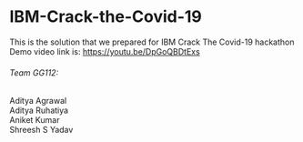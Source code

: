 # IBM-Crack-the-Covid-19
This is the solution that we prepared for IBM Crack The Covid-19 hackathon\
Demo video link is: https://youtu.be/DpGoQBDtExs
 
###### Team GG112:
Aditya Agrawal \
Aditya Ruhatiya \
Aniket Kumar \
Shreesh S Yadav 
